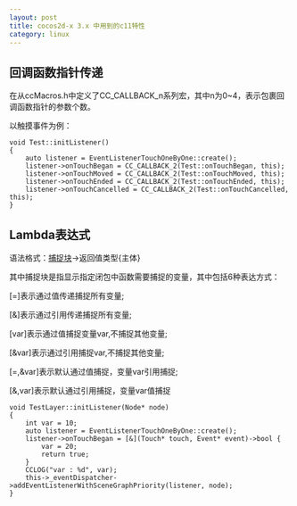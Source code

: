 ```yaml
---
layout: post
title: cocos2d-x 3.x 中用到的c11特性
category: linux
---
```


## 回调函数指针传递

在从ccMacros.h中定义了CC_CALLBACK_n系列宏，其中n为0~4，表示包裹回调函数指针的参数个数。

以触摸事件为例：

    void Test::initListener()
    {
        auto listener = EventListenerTouchOneByOne::create();
        listener->onTouchBegan = CC_CALLBACK_2(Test::onTouchBegan, this);
        listener->onTouchMoved = CC_CALLBACK_2(Test::onTouchMoved, this);
        listener->onTouchEnded = CC_CALLBACK_2(Test::onTouchEnded, this);
        listener->onTouchCancelled = CC_CALLBACK_2(Test::onTouchCancelled, this);
    }

## Lambda表达式

语法格式：[捕捉块](参数)->返回值类型{主体}

其中捕捉块是指显示指定闭包中函数需要捕捉的变量，其中包括6种表达方式：

[=]表示通过值传递捕捉所有变量;

[&]表示通过引用传递捕捉所有变量;

[var]表示通过值捕捉变量var,不捕捉其他变量;

[&var]表示通过引用捕捉var,不捕捉其他变量;

[=,&var]表示默认通过值捕捉，变量var引用捕捉;

[&,var]表示默认通过引用捕捉，变量var值捕捉

    void TestLayer::initListener(Node* node)
    {
        int var = 10;
        auto listener = EventListenerTouchOneByOne::create();
        listener->onTouchBegan = [&](Touch* touch, Event* event)->bool {
            var = 20;
            return true;
        }
        CCLOG("var : %d", var);
        this->_eventDispatcher->addEventListenerWithSceneGraphPriority(listener, node);
    }


